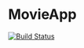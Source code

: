 # MovieApp

[![Build Status](https://travis-ci.com/emresutisna/MovieApp.svg?branch=main)](https://travis-ci.com/emresutisna/MovieApp)
